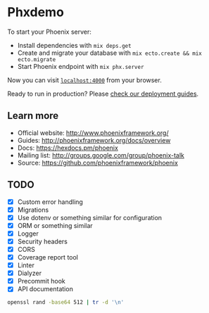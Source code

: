 # Phxdemo

To start your Phoenix server:

  * Install dependencies with `mix deps.get`
  * Create and migrate your database with `mix ecto.create && mix ecto.migrate`
  * Start Phoenix endpoint with `mix phx.server`

Now you can visit [`localhost:4000`](http://localhost:4000) from your browser.

Ready to run in production? Please [check our deployment guides](http://www.phoenixframework.org/docs/deployment).

## Learn more

  * Official website: http://www.phoenixframework.org/
  * Guides: http://phoenixframework.org/docs/overview
  * Docs: https://hexdocs.pm/phoenix
  * Mailing list: http://groups.google.com/group/phoenix-talk
  * Source: https://github.com/phoenixframework/phoenix

## TODO

- [x] Custom error handling
- [x] Migrations
- [x] Use dotenv or something similar for configuration
- [x] ORM or something similar
- [x] Logger
- [x] Security headers
- [x] CORS
- [x] Coverage report tool
- [x] Linter
- [x] Dialyzer
- [x] Precommit hook
- [x] API documentation

```sh
openssl rand -base64 512 | tr -d '\n'
```

